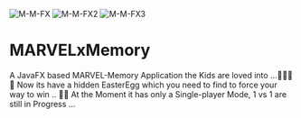 
![M-M-FX](https://user-images.githubusercontent.com/83019866/119243515-b8b7a200-bb67-11eb-8d7c-47582ab09be7.png)
![M-M-FX2](https://user-images.githubusercontent.com/83019866/119243516-ba816580-bb67-11eb-9392-23fa1378868b.png)
![M-M-FX3](https://user-images.githubusercontent.com/83019866/119243518-bc4b2900-bb67-11eb-9805-7eaf81955d10.png)
# MARVELxMemory
A JavaFX based MARVEL-Memory Application the Kids are loved into ...🦸🏼‍😎👀 Now its have a hidden EasterEgg which you need to find to force your way to win .. 🤖🐣 At the Moment it has only a Single-player Mode, 1 vs 1 are still in Progress ...
